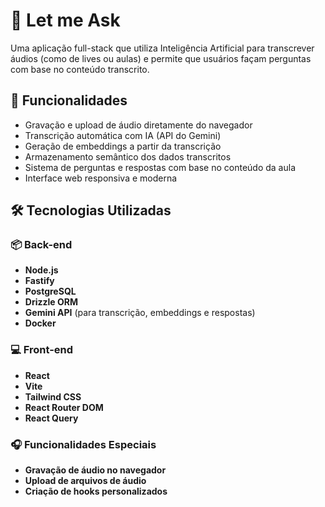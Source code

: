 # 🧠 Let me Ask
Uma aplicação full-stack que utiliza Inteligência Artificial para transcrever áudios (como de lives ou aulas) e permite que usuários façam perguntas com base no conteúdo transcrito.

## 🚀 Funcionalidades

- Gravação e upload de áudio diretamente do navegador
- Transcrição automática com IA (API do Gemini)
- Geração de embeddings a partir da transcrição
- Armazenamento semântico dos dados transcritos
- Sistema de perguntas e respostas com base no conteúdo da aula
- Interface web responsiva e moderna

## 🛠️ Tecnologias Utilizadas

### 📦 Back-end
- **Node.js**
- **Fastify**
- **PostgreSQL**
- **Drizzle ORM**
- **Gemini API** (para transcrição, embeddings e respostas)
- **Docker**

### 💻 Front-end
- **React**
- **Vite**
- **Tailwind CSS**
- **React Router DOM**
- **React Query**

### 🎧 Funcionalidades Especiais
- **Gravação de áudio no navegador**
- **Upload de arquivos de áudio**
- **Criação de hooks personalizados**
